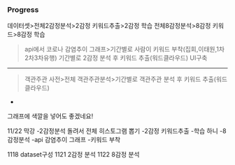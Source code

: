 ### Progress  
데이터셋>전체2감정분석>2감정 키워드추출>2감정 학습
  전체8감정분석>8감정 키워드>8감정 학습
  >api에서 코로나 감염추이 그래프>기간별로 사람이 키워드 부착(집회,이태원,1차2차3차유행)
  >기간별로 2감정 분석 후 키워드 추출(워드클라우드)
  >UI구축
  --------------
  >객관주관 사전>전체 객관주관분석>기간별로 객관주관 분석 후 키워드 추출(워드클라우드)




+
그래프에 색깔을 넣어도 좋겠네요!

11/22
막강
-2감정분석 돌려서 전체 히스토그램 뽑기
-2감정 키워드추출
-학습
하니
-8감정분석
-api 감염추이 그래프
-키워드 부착

1118 dataset구성
1121 2감정 분석
1122 8감정 분석
